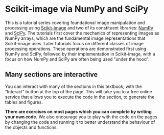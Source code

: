 # Scikit-image via NumPy and SciPy

This is a tutorial series covering foundational image manipulation and processing using [Scikit-image](https://scikit-image.org) and two of its constituent libraries: [NumPy](https://numpy.org) and [SciPy](https://scipy.org). The tutorials first cover the mechanics of representing images as NumPy arrays, which are the fundamental image representations that Scikit-image uses. Later tutorials focus on different classes of image processing operations. These operations are demonstrated first using NumPy and SciPy, followed by their implementation in Scikit-image, with a focus on how NumPy and SciPy are often being used "under the hood".

## Many sections are interactive

You can interact with many of the sections in this textbook, with the “Interact” button at the top of the page. This will take you to a free online service that allows you to execute the code in the section, to generate the tables and figures. 

**There are exercises on most pages which you can complete by writing your own code.** We also encourage you to play with the code on the pages by changing the code and running it to better understand the behaviour of the objects and functions.
